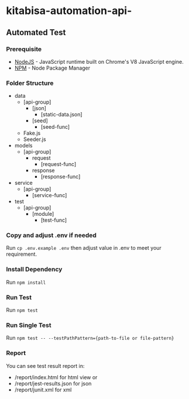 # kitabisa-automation-api-
## Automated Test

### Prerequisite

* [NodeJS](https://nodejs.org/) - JavaScript runtime built on Chrome's V8 JavaScript engine.
* [NPM](https://www.npmjs.com/) - Node Package Manager

### Folder Structure

- data
    - [api-group]
        - [json]
            - [static-data.json]
        - [seed]
            - [seed-func]
    - Fake.js
    - Seeder.js
- models
    - [api-group]
        - request
            - [request-func]
        - response
            - [response-func]
- service
    - [api-group]
        - [service-func]
- test
    - [api-group]
        - [module]
            - [test-func]

### Copy and adjust .env if needed

Run `cp .env.example .env` then adjust value in .env to meet your requirement.

### Install Dependency

Run `npm install` 

### Run Test

Run `npm test`

### Run Single Test

Run `npm test -- --testPathPattern={path-to-file or file-pattern}`

### Report

You can see test result report in:

* /report/index.html for html view or
* /report/jest-results.json for json
* /report/junit.xml for xml
